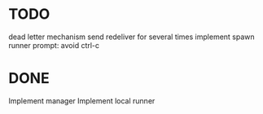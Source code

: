 TODO
====

dead letter mechanism
    send
    redeliver for several times
implement spawn runner
prompt:     avoid ctrl-c

DONE
====

Implement manager
Implement local runner
